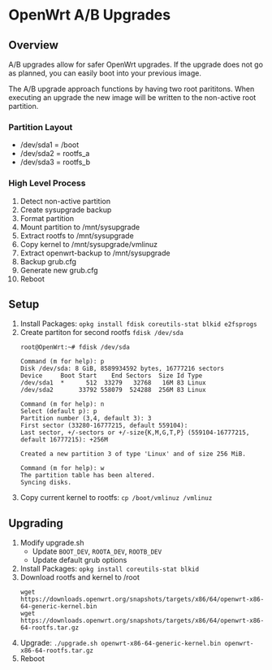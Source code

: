 # OpenWrt A/B Upgrades
## Overview
A/B upgrades allow for safer OpenWrt upgrades. If the upgrade does not go as
planned, you can easily boot into your previous image.

The A/B upgrade approach functions by having two root parititons. When
executing an upgrade the new image will be written to the non-active root
partition.

### Partition Layout
* /dev/sda1 = /boot
* /dev/sda2 = rootfs_a
* /dev/sda3 = rootfs_b


### High Level Process
1. Detect non-active partition
2. Create sysupgrade backup
3. Format partition
4. Mount partition to /mnt/sysupgrade
5. Extract rootfs to /mnt/sysupgrade
6. Copy kernel to /mnt/sysupgrade/vmlinuz
7. Extract openwrt-backup to /mnt/sysupgrade
8. Backup grub.cfg
9. Generate new grub.cfg
10. Reboot 

## Setup

1. Install Packages: `opkg install fdisk coreutils-stat blkid e2fsprogs`
2. Create partiton for second rootfs `fdisk /dev/sda`
    ```
    root@OpenWrt:~# fdisk /dev/sda

    Command (m for help): p
    Disk /dev/sda: 8 GiB, 8589934592 bytes, 16777216 sectors
    Device     Boot Start    End Sectors  Size Id Type
    /dev/sda1  *      512  33279   32768   16M 83 Linux
    /dev/sda2       33792 558079  524288  256M 83 Linux

    Command (m for help): n
    Select (default p): p
    Partition number (3,4, default 3): 3
    First sector (33280-16777215, default 559104):
    Last sector, +/-sectors or +/-size{K,M,G,T,P} (559104-16777215, default 16777215): +256M

    Created a new partition 3 of type 'Linux' and of size 256 MiB.

    Command (m for help): w
    The partition table has been altered.
    Syncing disks.
    ```
3. Copy current kernel to rootfs: `cp /boot/vmlinuz /vmlinuz`

## Upgrading
1. Modify upgrade.sh
    * Update `BOOT_DEV`, `ROOTA_DEV`, `ROOTB_DEV`
    * Update default grub options 
2. Install Packages: `opkg install coreutils-stat blkid`
3. Download rootfs and kernel to /root
     ```
     wget https://downloads.openwrt.org/snapshots/targets/x86/64/openwrt-x86-64-generic-kernel.bin
     wget https://downloads.openwrt.org/snapshots/targets/x86/64/openwrt-x86-64-rootfs.tar.gz
     ```
3. Upgrade: `./upgrade.sh openwrt-x86-64-generic-kernel.bin openwrt-x86-64-rootfs.tar.gz`
4. Reboot

